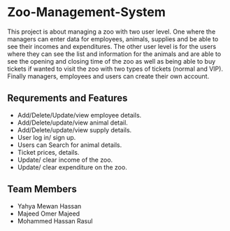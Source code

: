 # Zoo-Management-System
This project is about managing a zoo with two user level. One where the managers can enter data for employees, animals, supplies and be able to see their incomes and expenditures. The other user level is for the users where they can see the list and information for the animals and are able to see the opening and closing time of the zoo as well as being able to buy tickets if wanted to visit the zoo with two types of tickets (normal and VIP). Finally managers, employees and users can create their own account.
## Requrements and Features
* Add/Delete/Update/view employee details.
* Add/Delete/update/view animal detail.
* Add/Delete/update/view supply details.
* User log in/ sign up.
* Users can Search for animal details.
* Ticket prices, details.
* Update/ clear income of the zoo.
* Update/ clear expenditure on the zoo.

## Team Members
* Yahya Mewan Hassan
* Majeed Omer Majeed
* Mohammed Hassan Rasul




